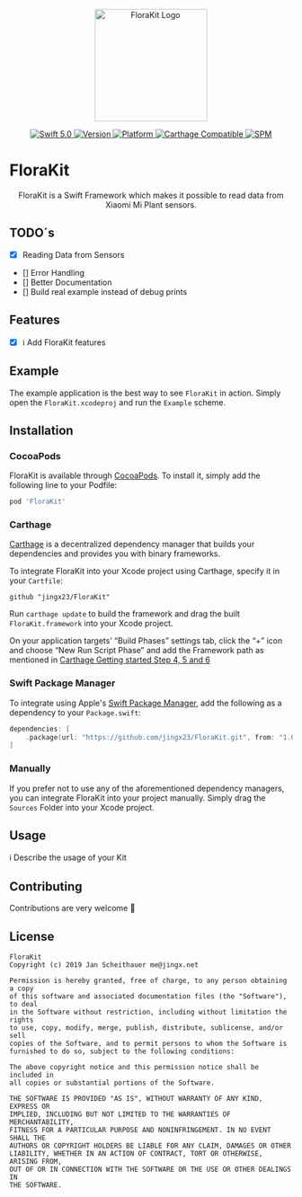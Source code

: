 <p align="center">
   <img width="200" src="https://raw.githubusercontent.com/SvenTiigi/SwiftKit/gh-pages/readMeAssets/SwiftKitLogo.png" alt="FloraKit Logo">
</p>

<p align="center">
   <a href="https://developer.apple.com/swift/">
      <img src="https://img.shields.io/badge/Swift-5.0-orange.svg?style=flat" alt="Swift 5.0">
   </a>
   <a href="http://cocoapods.org/pods/FloraKit">
      <img src="https://img.shields.io/cocoapods/v/FloraKit.svg?style=flat" alt="Version">
   </a>
   <a href="http://cocoapods.org/pods/FloraKit">
      <img src="https://img.shields.io/cocoapods/p/FloraKit.svg?style=flat" alt="Platform">
   </a>
   <a href="https://github.com/Carthage/Carthage">
      <img src="https://img.shields.io/badge/Carthage-compatible-4BC51D.svg?style=flat" alt="Carthage Compatible">
   </a>
   <a href="https://github.com/apple/swift-package-manager">
      <img src="https://img.shields.io/badge/Swift%20Package%20Manager-compatible-brightgreen.svg" alt="SPM">
   </a>
</p>

# FloraKit

<p align="center">
FloraKit is a Swift Framework which makes it possible to read data from Xiaomi Mi Plant sensors.
</p>

## TODO´s
- [x] Reading Data from Sensors
- [] Error Handling
- [] Better Documentation
- [] Build real example instead of debug prints

## Features

- [x] ℹ️ Add FloraKit features

## Example

The example application is the best way to see `FloraKit` in action. Simply open the `FloraKit.xcodeproj` and run the `Example` scheme.

## Installation

### CocoaPods

FloraKit is available through [CocoaPods](http://cocoapods.org). To install
it, simply add the following line to your Podfile:

```bash
pod 'FloraKit'
```

### Carthage

[Carthage](https://github.com/Carthage/Carthage) is a decentralized dependency manager that builds your dependencies and provides you with binary frameworks.

To integrate FloraKit into your Xcode project using Carthage, specify it in your `Cartfile`:

```ogdl
github "jingx23/FloraKit"
```

Run `carthage update` to build the framework and drag the built `FloraKit.framework` into your Xcode project. 

On your application targets’ “Build Phases” settings tab, click the “+” icon and choose “New Run Script Phase” and add the Framework path as mentioned in [Carthage Getting started Step 4, 5 and 6](https://github.com/Carthage/Carthage/blob/master/README.md#if-youre-building-for-ios-tvos-or-watchos)

### Swift Package Manager

To integrate using Apple's [Swift Package Manager](https://swift.org/package-manager/), add the following as a dependency to your `Package.swift`:

```swift
dependencies: [
    .package(url: "https://github.com/jingx23/FloraKit.git", from: "1.0.0")
]
```

### Manually

If you prefer not to use any of the aforementioned dependency managers, you can integrate FloraKit into your project manually. Simply drag the `Sources` Folder into your Xcode project.

## Usage

ℹ️ Describe the usage of your Kit

## Contributing
Contributions are very welcome 🙌

## License

```
FloraKit
Copyright (c) 2019 Jan Scheithauer me@jingx.net

Permission is hereby granted, free of charge, to any person obtaining a copy
of this software and associated documentation files (the "Software"), to deal
in the Software without restriction, including without limitation the rights
to use, copy, modify, merge, publish, distribute, sublicense, and/or sell
copies of the Software, and to permit persons to whom the Software is
furnished to do so, subject to the following conditions:

The above copyright notice and this permission notice shall be included in
all copies or substantial portions of the Software.

THE SOFTWARE IS PROVIDED "AS IS", WITHOUT WARRANTY OF ANY KIND, EXPRESS OR
IMPLIED, INCLUDING BUT NOT LIMITED TO THE WARRANTIES OF MERCHANTABILITY,
FITNESS FOR A PARTICULAR PURPOSE AND NONINFRINGEMENT. IN NO EVENT SHALL THE
AUTHORS OR COPYRIGHT HOLDERS BE LIABLE FOR ANY CLAIM, DAMAGES OR OTHER
LIABILITY, WHETHER IN AN ACTION OF CONTRACT, TORT OR OTHERWISE, ARISING FROM,
OUT OF OR IN CONNECTION WITH THE SOFTWARE OR THE USE OR OTHER DEALINGS IN
THE SOFTWARE.
```
